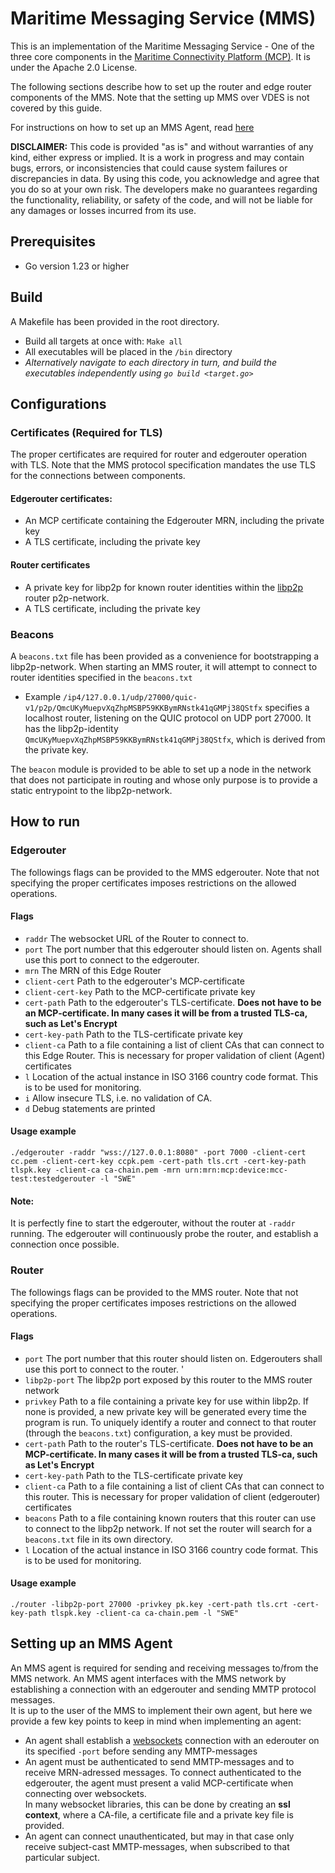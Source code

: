 # Maritime Messaging Service (MMS)

This is an implementation of the Maritime Messaging Service - One of the three core components in
the [Maritime Connectivity Platform (MCP)](https://maritimeconnectivity.net/mcp-documents/). It is under the Apache 2.0
License.

The following sections describe how to set up the router and edge router components of the MMS. Note that the setting up
MMS over VDES is not covered by this guide.

For instructions on how to set up an MMS Agent, read [here](#setting-up-an-mms-agent)

**DISCLAIMER:** This code is provided "as is" and without warranties of any kind, either express or implied. It is a
work in progress and may contain bugs, errors, or inconsistencies that could cause system failures or discrepancies in
data. By using this code, you acknowledge and agree that you do so at your own risk. The developers make no guarantees
regarding the functionality, reliability, or safety of the code, and will not be liable for any damages or losses
incurred from its use.

## Prerequisites

* Go version 1.23 or higher

## Build

A Makefile has been provided in the root directory.

* Build all targets at once with: `Make all`
* All executables will be placed in the `/bin` directory
* *Alternatively navigate to each directory in turn, and build the executables independently
  using `go build <target.go>`*

## Configurations

### Certificates (Required for TLS)

The proper certificates are required for router and edgerouter operation with TLS. Note that the MMS protocol
specification mandates the use TLS for the connections between components.

#### Edgerouter certificates:

* An MCP certificate containing the Edgerouter MRN, including the private key
* A TLS certificate, including the private key

#### Router certificates

* A private key for libp2p for known router identities within
  the [libp2p](https://docs.libp2p.io/concepts/fundamentals/protocols/) router p2p-network.
* A TLS certificate, including the private key

### Beacons

A `beacons.txt` file has been provided as a convenience for bootstrapping a libp2p-network. When starting an MMS router,
it will attempt to
connect to router identities specified in the `beacons.txt`

* Example `/ip4/127.0.0.1/udp/27000/quic-v1/p2p/QmcUKyMuepvXqZhpMSBP59KKBymRNstk41qGMPj38QStfx` specifies a localhost
  router, listening on the QUIC protocol on UDP port 27000. It has the libp2p-identity
  `QmcUKyMuepvXqZhpMSBP59KKBymRNstk41qGMPj38QStfx`, which is derived from the private key.

The `beacon` module is provided to be able to set up a node in the network that does not participate in routing and
whose only purpose is to provide a static entrypoint to the libp2p-network.

## How to run

### Edgerouter

The followings flags can be provided to the MMS edgerouter. Note that not specifying the proper certificates imposes
restrictions on the allowed operations.

#### Flags

* `raddr`  The websocket URL of the Router to connect to.
* `port` The port number that this edgerouter should listen on. Agents shall use this port to connect to the edgerouter.
* `mrn` The MRN of this Edge Router
* `client-cert` Path to the edgerouter's MCP-certificate
* `client-cert-key` Path to the MCP-certificate private key
* `cert-path` Path to the edgerouter's TLS-certificate. **Does not have to be an MCP-certificate. In many cases it will
  be from a trusted TLS-ca, such as Let's Encrypt**
* `cert-key-path` Path to the TLS-certificate private key
* `client-ca` Path to a file containing a list of client CAs that can connect to this Edge Router. This is necessary for
  proper validation of client (Agent) certificates
* `l` Location of the actual instance in ISO 3166 country code format. This is to be used for monitoring.
* `i` Allow insecure TLS, i.e. no validation of CA.
* `d` Debug statements are printed

#### Usage example

`./edgerouter -raddr "wss://127.0.0.1:8080" -port 7000 -client-cert cc.pem -client-cert-key ccpk.pem -cert-path tls.crt -cert-key-path tlspk.key -client-ca ca-chain.pem -mrn urn:mrn:mcp:device:mcc-test:testedgerouter -l "SWE"`

#### Note:

It is perfectly fine to start the edgerouter, without the router at `-raddr` running. The edgerouter will continuously
probe the router, and establish a connection once possible.

### Router

The followings flags can be provided to the MMS router. Note that not specifying the proper certificates imposes
restrictions on the allowed operations.

#### Flags

* `port` The port number that this router should listen on. Edgerouters shall use this port to connect to the router. '
* `libp2p-port` The libp2p port exposed by this router to the MMS router network
* `privkey` Path to a file containing a private key for use within libp2p. If none is provided, a new private key will
  be generated every time the program is run. To uniquely identify a router and connect to that router (through the
  `beacons.txt`) configuration, a key must be provided.
* `cert-path` Path to the router's TLS-certificate. **Does not have to be an MCP-certificate. In many cases it will be
  from a trusted TLS-ca, such as Let's Encrypt**
* `cert-key-path` Path to the TLS-certificate private key
* `client-ca` Path to a file containing a list of client CAs that can connect to this router. This is necessary for
  proper validation of client (edgerouter) certificates
* `beacons` Path to a file containing known routers that this router can use to connect to the libp2p network. If not
  set the router will search for a `beacons.txt` file in its own directory.
* `l` Location of the actual instance in ISO 3166 country code format. This is to be used for monitoring.

#### Usage example

`./router -libp2p-port 27000 -privkey pk.key -cert-path tls.crt -cert-key-path tlspk.key -client-ca ca-chain.pem -l "SWE"`

<a id="agent"></a>

## Setting up an MMS Agent

An MMS agent is required for sending and receiving messages to/from the MMS network. An MMS agent interfaces with the
MMS network by establishing a connection with an edgerouter and sending
MMTP protocol messages.  
It is up to the user of the MMS to implement their own agent, but here we provide a few key points to keep in mind when
implementing an agent:

* An agent shall establish a [websockets](https://developer.mozilla.org/en-US/docs/Web/API/WebSockets_API) connection
  with an ederouter on its specified `-port` before sending any MMTP-messages
* An agent must be authenticated to send MMTP-messages and to receive MRN-adressed messages. To connect authenticated to
  the edgerouter, the agent must present a valid MCP-certificate when connecting over websockets.  
  In many websocket libraries, this can be done by creating an **ssl context**, where a CA-file, a certificate file and
  a private key file is provided.
* An agent can connect unauthenticated, but may in that case only receive subject-cast MMTP-messages, when subscribed to
  that particular subject.
